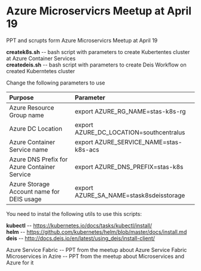 # Azure Microservicrs Meetup at April 19

PPT and scrupts form Azure Microservicrs Meetup at April 19

**createk8s.sh** -- bash script with parameters to create Kubertentes cluster at Azure Container Services<br/>
**createdeis.sh** -- bash script with parameters to create Deis Workflow on created Kuberntetes cluster

Change the following parameters to use


| Purpose        | Parameter           |
| :------------ |:--------------|
| Azure Resource Group name   | export AZURE_RG_NAME=stas-k8s-rg |
| Azure DC Location      | export AZURE_DC_LOCATION=southcentralus      |
| Azure Container Service name | export AZURE_SERVICE_NAME=stas-k8s-acs      |
|Azure DNS Prefix for Azure Container Service|export AZURE_DNS_PREFIX=stas-k8s|
|Azure Storage Account name for DEIS usage|export AZURE_SA_NAME=stask8sdeisstorage|

You need to instal the following utils to use this scripts:

**kubectl** -- https://kubernetes.io/docs/tasks/kubectl/install/<br/>
**helm** -- https://github.com/kubernetes/helm/blob/master/docs/install.md<br/>
**deis** -- http://docs.deis.io/en/latest/using_deis/install-client/<br/>

Azure Service Fabric -- PPT from the meetup about Azure Service Fabric<br/>
Microservices in Azire -- PPT from the meetup about Microservices and Azure for it

